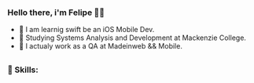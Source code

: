 ### Hello there, i'm Felipe 🤘🏽

- 🍎 I am learnig swift be an iOS Mobile Dev. 
- 🔭 Studying Systems Analysis and Development at Mackenzie College. 
- 💼 I actualy work as a QA at Madeinweb && Mobile.

##

### 🔧 Skills:
